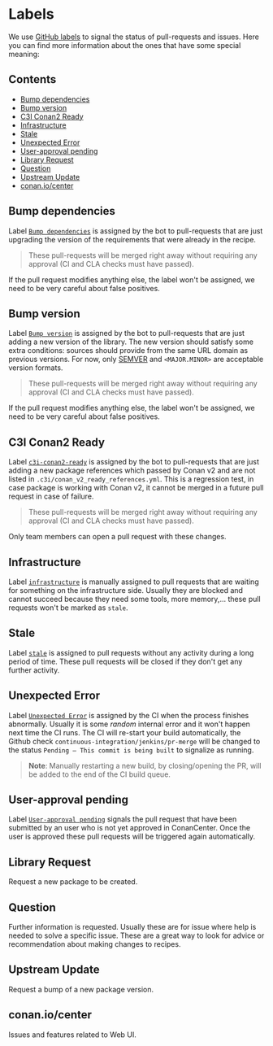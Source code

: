 # Labels

We use [GitHub labels](https://github.com/conan-io/conan-center-index/labels) to signal the status
of pull-requests and issues. Here you can find more information about the ones that have some
special meaning:

<!-- toc -->
## Contents

  * [Bump dependencies](#bump-dependencies)
  * [Bump version](#bump-version)
  * [C3I Conan2 Ready](#c3i-conan2-ready)
  * [Infrastructure](#infrastructure)
  * [Stale](#stale)
  * [Unexpected Error](#unexpected-error)
  * [User-approval pending](#user-approval-pending)
  * [Library Request](#library-request)
  * [Question](#question)
  * [Upstream Update](#upstream-update)
  * [conan.io/center](#conaniocenter)<!-- endToc -->

## Bump dependencies

Label [`Bump dependencies`](https://github.com/conan-io/conan-center-index/pulls?q=is%3Aopen+is%3Apr+label%3A%22Bump+dependencies%22+)
is assigned by the bot to pull-requests that are just upgrading the version of the requirements that were already in the
recipe.

> These pull-requests will be merged right away without requiring any approval (CI and CLA checks must have passed).

If the pull request modifies anything else, the label won't be assigned, we need to be very careful about false positives.

## Bump version

Label [`Bump version`](https://github.com/conan-io/conan-center-index/pulls?q=is%3Aopen+is%3Apr+label%3A%22Bump+version%22)
is assigned by the bot to pull-requests that are just adding a new version of the library. The new version should satisfy
some extra conditions: sources should provide from the same URL domain as previous versions.
For now, only [SEMVER](https://semver.org/#semantic-versioning-200) and `<MAJOR.MINOR>` are acceptable version formats.

> These pull-requests will be merged right away without requiring any approval (CI and CLA checks must have passed).

If the pull request modifies anything else, the label won't be assigned, we need to be very careful about false positives.

## C3I Conan2 Ready

Label [`c3i-conan2-ready`](https://github.com/conan-io/conan-center-index/pulls?q=is%3Aopen+is%3Apr+label%3A%22c3i-conan2-ready%22)
is assigned by the bot to pull-requests that are just adding a new package references which passed by Conan v2 and are not listed in `.c3i/conan_v2_ready_references.yml`.
This is a regression test, in case package is working with Conan v2, it cannot be merged in a future pull request in case of failure.

> These pull-requests will be merged right away without requiring any approval (CI and CLA checks must have passed).

Only team members can open a pull request with these changes.

## Infrastructure

Label [`infrastructure`](https://github.com/conan-io/conan-center-index/pulls?q=is%3Aopen+is%3Apr+label%3Ainfrastructure) is
manually assigned to pull requests that are waiting for something on the infrastructure side. Usually they are blocked and
cannot succeed because they need some tools, more memory,... these pull requests won't be marked as `stale`.

## Stale

Label [`stale`](https://github.com/conan-io/conan-center-index/pulls?q=is%3Aopen+is%3Apr+label%3Astale) is assigned to
pull requests without any activity during a long period of time. These pull requests will be closed if they don't get
any further activity.

## Unexpected Error

Label [`Unexpected Error`](https://github.com/conan-io/conan-center-index/pulls?q=is%3Aopen+is%3Apr+label%3A%22Unexpected+Error%22)
is assigned by the CI when the process finishes abnormally.
Usually it is some _random_ internal error and it won't happen next time the CI runs.
The CI will re-start your build automatically, the Github check `continuous-integration/jenkins/pr-merge`
will be changed to the status `Pending — This commit is being built` to signalize as running.

> **Note**: Manually restarting a new build, by closing/opening the PR, will be added to the end of the CI build queue.

## User-approval pending

Label [`User-approval pending`](https://github.com/conan-io/conan-center-index/pulls?q=is%3Aopen+is%3Apr+label%3A%22User-approval+pending%22)
signals the pull request that have been submitted by an user who is not yet approved in ConanCenter. Once the user is
approved these pull requests will be triggered again automatically.

## Library Request

Request a new package to be created.

## Question

Further information is requested. Usually these are for issue where help is needed to solve a specific issue. These are a great way
to look for advice or recommendation about making changes to recipes.

## Upstream Update

Request a bump of a new package version.

## conan.io/center

Issues and features related to Web UI.
